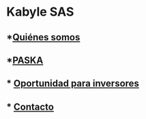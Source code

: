 # Kabyle SAS
 

## *[Quiénes somos](./QuienesSomos.md)



## *[PASKA](./Paska.md)



## * [Oportunidad para inversores](./Oportunidad.md)



## * [Contacto](./Contacto.md)





